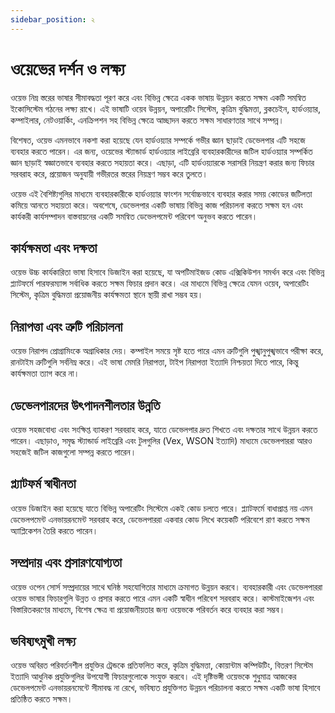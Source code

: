 ```yaml
---
sidebar_position: ২
---
```


# ওয়েভের দর্শন ও লক্ষ্য

ওয়েভ নিম্ন স্তরের ভাষার সীমাবদ্ধতা পূরণ করে এবং বিভিন্ন ক্ষেত্রে একক ভাষায় উন্নয়ন করতে সক্ষম একটি সমন্বিত ইকোসিস্টেম গঠনের লক্ষ্য রাখে।
এই ভাষাটি ওয়েব উন্নয়ন, অপারেটিং সিস্টেম, কৃত্রিম বুদ্ধিমত্তা, ব্লকচেইন, হার্ডওয়্যার, কম্পাইলার, নেটওয়ার্কিং, এনক্রিপশন সহ বিভিন্ন ক্ষেত্রে আচ্ছাদন করতে সক্ষম সাধারণতার সাথে সম্পন্ন।

বিশেষত, ওয়েভ এমনভাবে নকশা করা হয়েছে যেন হার্ডওয়্যার সম্পর্কে গভীর জ্ঞান ছাড়াই ডেভেলপার এটি সহজে ব্যবহার করতে পারেন।
এর জন্য, ওয়েভের স্ট্যান্ডার্ড হার্ডওয়্যার লাইব্রেরি ব্যবহারকারীদের জটিল হার্ডওয়্যার সম্পর্কিত জ্ঞান ছাড়াই স্বজ্ঞাতভাবে ব্যবহার করতে সহায়তা করে। এছাড়া, এটি হার্ডওয়্যারকে সরাসরি নিয়ন্ত্রণ করার জন্য ফিচার সরবরাহ করে, প্রয়োজন অনুযায়ী গভীরতর স্তরের নিয়ন্ত্রণ সম্ভব করে তুলতে।

ওয়েভ এই বৈশিষ্ট্যগুলির মাধ্যমে ব্যবহারকারীকে হার্ডওয়্যার ফাংশন সর্বোচ্চভাবে ব্যবহার করার সময় কোডের জটিলতা কমিয়ে আনতে সহায়তা করে।
অবশেষে, ডেভেলপার একটি ভাষায় বিভিন্ন কাজ পরিচালনা করতে সক্ষম হন এবং কার্যকরী কার্যসম্পাদন বাস্তবায়নের একটি সমন্বিত ডেভেলপমেন্ট পরিবেশ অনুভব করতে পারেন।

## কার্যক্ষমতা এবং দক্ষতা

ওয়েভ উচ্চ কার্যকারিতা ভাষা হিসাবে ডিজাইন করা হয়েছে, যা অপটিমাইজড কোড এক্সিকিউশন সমর্থন করে এবং বিভিন্ন প্ল্যাটফর্মে পারফরম্যান্স সর্বাধিক করতে সক্ষম ফিচার প্রদান করে।
এর মাধ্যমে বিভিন্ন ক্ষেত্রে যেমন ওয়েব, অপারেটিং সিস্টেম, কৃত্রিম বুদ্ধিমত্তা প্রয়োজনীয় কার্যক্ষমতা স্থানে স্থায়ী রাখা সম্ভব হয়।

## নিরাপত্তা এবং ত্রুটি পরিচালনা

ওয়েভ নিরাপদ প্রোগ্রামিংকে অগ্রাধিকার দেয়। কম্পাইল সময়ে সৃষ্ট হতে পারে এমন ত্রুটিগুলি পুঙ্খানুপুঙ্খভাবে পরীক্ষা করে, রানটাইম ত্রুটিগুলি সর্বনিম্ন করে।
এই ভাষা মেমরি নিরাপত্তা, টাইপ নিরাপত্তা ইত্যাদি নিশ্চয়তা দিতে পারে, কিন্তু কার্যক্ষমতা ত্যাগ করে না।

## ডেভেলপারদের উৎপাদনশীলতার উন্নতি

ওয়েভ সহজবোধ্য এবং সংক্ষিপ্ত ব্যাকরণ সরবরাহ করে, যাতে ডেভেলপার দ্রুত শিখতে এবং দক্ষতার সাথে উন্নয়ন করতে পারেন।
এছাড়াও, সমৃদ্ধ স্ট্যান্ডার্ড লাইব্রেরি এবং টুলগুলির (Vex, WSON ইত্যাদি) মাধ্যমে ডেভেলপাররা আরও সহজেই জটিল কাজগুলো সম্পন্ন করতে পারেন।

## প্ল্যাটফর্ম স্বাধীনতা

ওয়েভ ডিজাইন করা হয়েছে যাতে বিভিন্ন অপারেটিং সিস্টেমে একই কোড চলতে পারে।
প্ল্যাটফর্মে বাধাপ্রাপ্ত নয় এমন ডেভেলপমেন্ট এনভায়রনমেন্ট সরবরাহ করে, ডেভেলপাররা একবার কোড লিখে কয়েকটি পরিবেশে রাণ করতে সক্ষম অ্যাপ্লিকেশন তৈরি করতে পারেন।

## সম্প্রদায় এবং প্রসারণযোগ্যতা

ওয়েভ ওপেন সোর্স সম্প্রদায়ের সাথে ঘনিষ্ঠ সহযোগিতার মাধ্যমে ক্রমাগত উন্নয়ন করবে।
ব্যবহারকারী এবং ডেভেলপাররা ওয়েভ ভাষার ফিচারগুলি উন্নত ও প্রসার করতে পারে এমন একটি স্বাধীন পরিবেশ সরবরাহ করে।
কাস্টমাইজেশন এবং বিস্তারিতকরণের মাধ্যমে, বিশেষ ক্ষেত্র বা প্রয়োজনীয়তার জন্য ওয়েভকে পরিবর্তন করে ব্যবহার করা সম্ভব।

## ভবিষ্যৎমুখী লক্ষ্য

ওয়েভ অবিরত পরিবর্তনশীল প্রযুক্তির ট্রেন্ডকে প্রতিফলিত করে, কৃত্রিম বুদ্ধিমত্তা, কোয়ান্টাম কম্পিউটিং, বিতরণ সিস্টেম ইত্যাদি আধুনিক প্রযুক্তিগুলির উপযোগী ফিচারগুলোকে সংযুক্ত করবে।
এই দৃষ্টিভঙ্গী ওয়েভকে শুধুমাত্র আজকের ডেভেলপমেন্ট এনভায়রনমেন্টে সীমাবদ্ধ না রেখে, ভবিষ্যত প্রযুক্তিগত উন্নয়ন পরিচালনা করতে সক্ষম একটি ভাষা হিসাবে প্রতিষ্ঠিত করতে সক্ষম।
